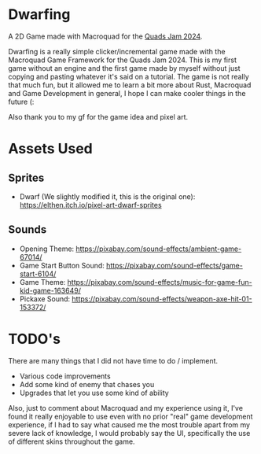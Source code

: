 # Dwarfing

A 2D Game made with Macroquad for the [Quads Jam 2024](https://itch.io/jam/quads-jam-2024).

Dwarfing is a really simple clicker/incremental game made with the Macroquad Game Framework for the Quads Jam 2024.
This is my first game without an engine and the first game made by myself without just copying and pasting whatever it's said on a tutorial.
The game is not really that much fun, but it allowed me to learn a bit more about Rust, Macroquad and Game Development in general,
I hope I can make cooler things in the future (:

Also thank you to my gf for the game idea and pixel art.

# Assets Used

## Sprites

- Dwarf (We slightly modified it, this is the original one): https://elthen.itch.io/pixel-art-dwarf-sprites

## Sounds

- Opening Theme: https://pixabay.com/sound-effects/ambient-game-67014/
- Game Start Button Sound: https://pixabay.com/sound-effects/game-start-6104/
- Game Theme: https://pixabay.com/sound-effects/music-for-game-fun-kid-game-163649/
- Pickaxe Sound: https://pixabay.com/sound-effects/weapon-axe-hit-01-153372/

# TODO's

There are many things that I did not have time to do / implement.

- Various code improvements
- Add some kind of enemy that chases you
- Upgrades that let you use some kind of ability

Also, just to comment about Macroquad and my experience using it, I've found it really enjoyable to use even with no prior "real" game
development experience, if I had to say what caused me the most trouble apart from my severe lack of knowledge, I would probably say
the UI, specifically the use of different skins throughout the game.
